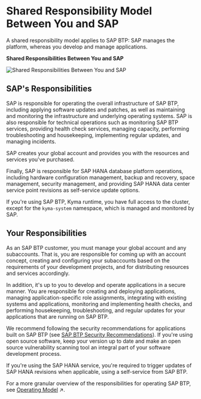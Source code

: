 <!-- loio898509dd6f1346448d5057f4dc6b8b30 -->

# Shared Responsibility Model Between You and SAP

A shared responsibility model applies to SAP BTP: SAP manages the platform, whereas you develop and manage applications.

  
  
**Shared Responsibilities Between You and SAP**

![](images/sap_cp_lm_shared_responsibility_model_e94f81a.png "Shared Responsibilities Between You and SAP")



<a name="loio898509dd6f1346448d5057f4dc6b8b30__section_yhq_pxx_32b"/>

## SAP's Responsibilities

SAP is responsible for operating the overall infrastructure of SAP BTP, including applying software updates and patches, as well as maintaining and monitoring the infrastructure and underlying operating systems. SAP is also responsible for technical operations such as monitoring SAP BTP services, providing health check services, managing capacity, performing troubleshooting and housekeeping, implementing regular updates, and managing incidents.

SAP creates your global account and provides you with the resources and services you've purchased.

Finally, SAP is responsible for SAP HANA database platform operations, including hardware configuration management, backup and recovery, space management, security management, and providing SAP HANA data center service point revisions as self-service update options.

If you're using SAP BTP, Kyma runtime, you have full access to the cluster, except for the `kyma-system` namespace, which is managed and monitored by SAP.



<a name="loio898509dd6f1346448d5057f4dc6b8b30__section_dcf_zxx_32b"/>

## Your Responsibilities

As an SAP BTP customer, you must manage your global account and any subaccounts. That is, you are responsible for coming up with an account concept, creating and configuring your subaccounts based on the requirements of your development projects, and for distributing resources and services accordingly.

In addition, it's up to you to develop and operate applications in a secure manner. You are responsible for creating and deploying applications, managing application-specific role assignments, integrating with existing systems and applications, monitoring and implementing health checks, and performing housekeeping, troubleshooting, and regular updates for your applications that are running on SAP BTP.

We recommend following the security recommendations for applications built on SAP BTP \(see [SAP BTP Security Recommendations](https://help.sap.com/docs/btp/sap-btp-security-recommendations-c8a9bb59fe624f0981efa0eff2497d7d/sap-btp-security-recommendations?version=Cloud)\). If you're using open source software, keep your version up to date and make an open source vulnerability scanning tool an integral part of your software development process.

If you're using the SAP HANA service, you're required to trigger updates of SAP HANA revisions when applicable, using a self-service from SAP BTP.

For a more granular overview of the responsibilities for operating SAP BTP, see [Operating Model](https://help.sap.com/viewer/65de2977205c403bbc107264b8eccf4b/Cloud/en-US/9aafc94077c0447c88e2f5f2024a9c8e.html "An operating model clearly defines the separation of tasks between SAP and the customer during all phases of an integration project.") :arrow_upper_right:.

